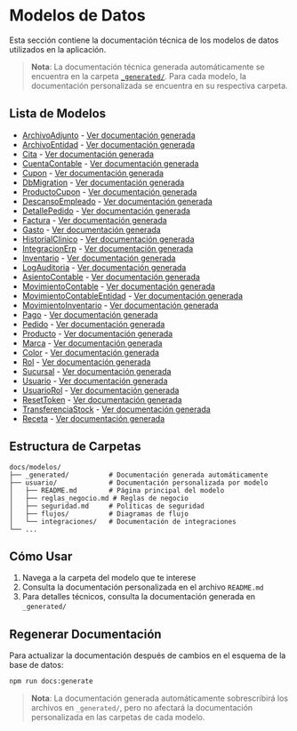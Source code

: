 # Modelos de Datos

Esta sección contiene la documentación técnica de los modelos de datos utilizados en la aplicación.

> **Nota**: La documentación técnica generada automáticamente se encuentra en la carpeta [`_generated/`](./_generated/).
> Para cada modelo, la documentación personalizada se encuentra en su respectiva carpeta.

## Lista de Modelos

- [ArchivoAdjunto](./archivoadjunto/) - [Ver documentación generada](./_generated/archivoadjunto.md)
- [ArchivoEntidad](./archivoentidad/) - [Ver documentación generada](./_generated/archivoentidad.md)
- [Cita](./cita/) - [Ver documentación generada](./_generated/cita.md)
- [CuentaContable](./cuentacontable/) - [Ver documentación generada](./_generated/cuentacontable.md)
- [Cupon](./cupon/) - [Ver documentación generada](./_generated/cupon.md)
- [DbMigration](./dbmigration/) - [Ver documentación generada](./_generated/dbmigration.md)
- [ProductoCupon](./productocupon/) - [Ver documentación generada](./_generated/productocupon.md)
- [DescansoEmpleado](./descansoempleado/) - [Ver documentación generada](./_generated/descansoempleado.md)
- [DetallePedido](./detallepedido/) - [Ver documentación generada](./_generated/detallepedido.md)
- [Factura](./factura/) - [Ver documentación generada](./_generated/factura.md)
- [Gasto](./gasto/) - [Ver documentación generada](./_generated/gasto.md)
- [HistorialClinico](./historialclinico/) - [Ver documentación generada](./_generated/historialclinico.md)
- [IntegracionErp](./integracionerp/) - [Ver documentación generada](./_generated/integracionerp.md)
- [Inventario](./inventario/) - [Ver documentación generada](./_generated/inventario.md)
- [LogAuditoria](./logauditoria/) - [Ver documentación generada](./_generated/logauditoria.md)
- [AsientoContable](./asientocontable/) - [Ver documentación generada](./_generated/asientocontable.md)
- [MovimientoContable](./movimientocontable/) - [Ver documentación generada](./_generated/movimientocontable.md)
- [MovimientoContableEntidad](./movimientocontableentidad/) - [Ver documentación generada](./_generated/movimientocontableentidad.md)
- [MovimientoInventario](./movimientoinventario/) - [Ver documentación generada](./_generated/movimientoinventario.md)
- [Pago](./pago/) - [Ver documentación generada](./_generated/pago.md)
- [Pedido](./pedido/) - [Ver documentación generada](./_generated/pedido.md)
- [Producto](./producto/) - [Ver documentación generada](./_generated/producto.md)
- [Marca](./marca/) - [Ver documentación generada](./_generated/marca.md)
- [Color](./color/) - [Ver documentación generada](./_generated/color.md)
- [Rol](./rol/) - [Ver documentación generada](./_generated/rol.md)
- [Sucursal](./sucursal/) - [Ver documentación generada](./_generated/sucursal.md)
- [Usuario](./usuario/) - [Ver documentación generada](./_generated/usuario.md)
- [UsuarioRol](./usuariorol/) - [Ver documentación generada](./_generated/usuariorol.md)
- [ResetToken](./resettoken/) - [Ver documentación generada](./_generated/resettoken.md)
- [TransferenciaStock](./transferenciastock/) - [Ver documentación generada](./_generated/transferenciastock.md)
- [Receta](./receta/) - [Ver documentación generada](./_generated/receta.md)

## Estructura de Carpetas

```
docs/modelos/
├── _generated/          # Documentación generada automáticamente
├── usuario/             # Documentación personalizada por modelo
│   ├── README.md        # Página principal del modelo
│   ├── reglas_negocio.md # Reglas de negocio
│   ├── seguridad.md     # Políticas de seguridad
│   ├── flujos/          # Diagramas de flujo
│   └── integraciones/   # Documentación de integraciones
└── ...
```

## Cómo Usar

1. Navega a la carpeta del modelo que te interese
2. Consulta la documentación personalizada en el archivo `README.md`
3. Para detalles técnicos, consulta la documentación generada en `_generated/`

## Regenerar Documentación

Para actualizar la documentación después de cambios en el esquema de la base de datos:

```bash
npm run docs:generate
```

> **Nota**: La documentación generada automáticamente sobrescribirá los archivos en `_generated/`, pero no afectará la documentación personalizada en las carpetas de cada modelo.
